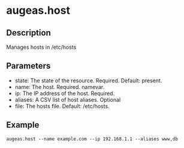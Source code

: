 # augeas.host

## Description

Manages hosts in /etc/hosts

## Parameters

* state: The state of the resource. Required. Default: present.
* name: The host. Required. namevar.
* ip: The IP address of the host. Required.
* aliases: A CSV list of host aliases. Optional
* file: The hosts file. Default: /etc/hosts.

## Example

```shell
augeas.host --name example.com --ip 192.168.1.1 --aliases www,db
```

